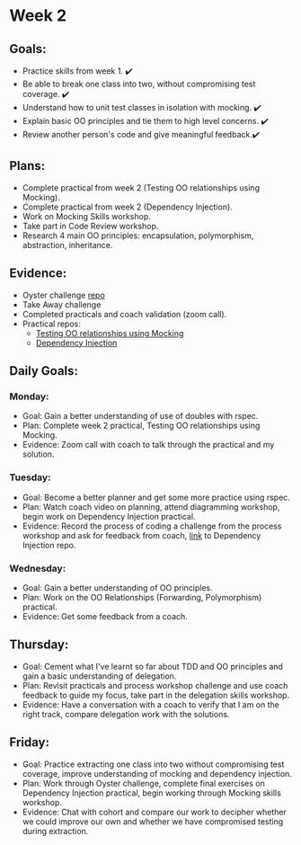 # Week 2


## Goals:
- Practice skills from week 1. ✔️
- Be able to break one class into two, without compromising test coverage. ✔️
- Understand how to unit test classes in isolation with mocking. ✔️
- Explain basic OO principles and tie them to high level concerns. ✔️
- Review another person's code and give meaningful feedback.✔️

## Plans:
- Complete practical from week 2 (Testing OO relationships using Mocking). 
- Complete practical from week 2 (Dependency Injection).
- Work on Mocking Skills workshop.
- Take part in Code Review workshop. 
- Research 4 main OO principles: encapsulation, polymorphism, abstraction, inheritance.

## Evidence:
- Oyster challenge [repo](https://github.com/emilyalice2708/oystercard-challenge)
- Take Away challenge
- Completed practicals and coach validation (zoom call).
- Practical repos: 
  - [Testing OO relationships using Mocking](https://github.com/emilyalice2708/testing_relationships_between_classes)
  - [Dependency Injection](https://github.com/emilyalice2708/dependency_injection_practical)
  
## Daily Goals:
### Monday:
- Goal: Gain a better understanding of use of doubles with rspec.
- Plan: Complete week 2 practical, Testing OO relationships using Mocking.
- Evidence: Zoom call with coach to talk through the practical and my solution.

### Tuesday:
- Goal: Become a better planner and get some more practice using rspec.
- Plan: Watch coach video on planning, attend diagramming workshop, begin work on Dependency Injection practical.
- Evidence: Record the process of coding a challenge from the process workshop and ask for feedback from coach, [link](https://github.com/emilyalice2708/dependency_injection_practical) to Dependency Injection repo.

### Wednesday:
- Goal: Gain a better understanding of OO principles.
- Plan: Work on the OO Relationships (Forwarding, Polymorphism) practical.
- Evidence: Get some feedback from a coach.

## Thursday:
- Goal: Cement what I've learnt so far about TDD and OO principles and gain a basic understanding of delegation.
- Plan: Revisit practicals and process workshop challenge and use coach feedback to guide my focus, take part in the delegation skills workshop.
- Evidence: Have a conversation with a coach to verify that I am on the right track, compare delegation work with the solutions.

## Friday:
- Goal: Practice extracting one class into two without compromising test coverage, improve understanding of mocking and dependency injection.
- Plan: Work through Oyster challenge, complete final exercises on Dependency Injection practical, begin working through Mocking skills workshop.
- Evidence: Chat with cohort and compare our work to decipher whether we could improve our own and whether we have compromised testing during extraction.

